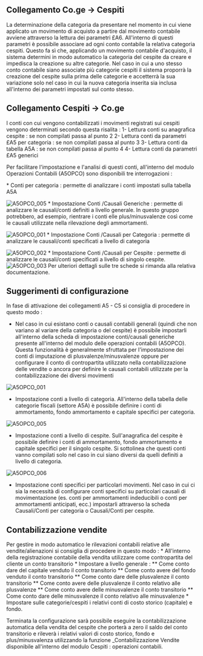 ## Collegamento Co.ge -> Cespiti

La determinazione della categoria da presentare nel momento in cui viene applicato un movimento di acquisto a partire dal movimento contabile avviene attraverso la lettura dei parametri £A6. All'interno di questi parametri è possibile associare ad ogni conto contabile la relativa categoria cespiti. Questo fa sì che, applicando un movimento contabile d'acquisto, il sistema determini in modo automatico la categoria del cespite da creare e impedisca la creazione su altre categorie. Nel caso in cui a uno stesso conto contabile siano associate più categorie cespiti il sistema proporrà la creazione del cespite sulla prima delle categorie e accetterrà la sua variazione solo nel caso in cui la nuova categoria inserita sia inclusa all'interno dei parametri impostati sul conto stesso.


## Collegamento Cespiti -> Co.ge

I conti con cui vengono contabilizzati i movimenti registrati sui cespiti vengono determinati secondo questa risalita : 
1- Lettura conti su anagrafica cespite :  se non compilati passa al punto 2
2- Lettura conti da parametri £A5 per categoria :  se non compilati passa al punto 3
3- Lettura conti da tabella A5A :  se non compilati passa al punto 4
4- Lettura conti da parametri £A5 generici

Per facilitare l'impostazione e l'analisi di questi conti, all'interno del modulo Operazioni Contabili (A5OPCO) sono disponibili tre interrogazioni : 

 \* Conti per categoria :  permette di analizzare i conti impostati sulla tabella A5A

![A5OPCO_005](http://localhost:3000/immagini/A5OPCO_03/A5OPCO_005.png)
 \* Impostazione Conti /Causali Generiche :  permette di analizzare le causali/conti definiti a livello generale. In questo gruppo potrebbero, ad esempio, rientrare i conti elle plus/minusvalenze così come le causali utilizzate nella rilevazione degli ammortamenti.

![A5OPCO_001](http://localhost:3000/immagini/A5OPCO_03/A5OPCO_001.png)
 \* Impostazione Conti /Causali per Categoria :  permette di analizzare le causali/conti specificati a livello di categoria

![A5OPCO_002](http://localhost:3000/immagini/A5OPCO_03/A5OPCO_002.png)
 \* Impostazione Conti /Causali per Cespite :  permette di analizzare le causali/conti specificati a livello di singolo cespite.
![A5OPCO_003](http://localhost:3000/immagini/A5OPCO_03/A5OPCO_003.png)
Per ulteriori dettagli sulle tre schede si rimanda alla relativa documentazione.

## Suggerimenti di configurazione

In fase di attivazione dei collegamenti A5 - C5 si consiglia di procedere in questo modo : 


- Nel caso in cui esistano conti o causali contabili generali (quindi che non variano al variare della categoria o del cespite) è possibile impostarli all'interno della scheda di impostazione conti/causali generiche presente all'interno del modulo delle operazioni contabili (A5OPCO). Questa funzionalità è generalmente sfruttata per l'impostazione dei conti di imputazione di plusvalenze/minusvalenze oppure per configurare il conto di contropartita utilizzato nella contabilizzazione delle vendite o ancora per definire le causali contabili utilizzate per la contabilizzazione dei diversi movimenti

![A5OPCO_001](http://localhost:3000/immagini/A5OPCO_03/A5OPCO_001.png)
- Impostazione conti a livello di categoria. All'interno della tabella delle categorie fiscali (settore A5A) è possibile definire i conti di ammortamento, fondo ammortamento e capitale specifici per categoria.

![A5OPCO_005](http://localhost:3000/immagini/A5OPCO_03/A5OPCO_005.png)
- Impostazione conti a livello di cespite. Sull'anagrafica del cespite è possibile definire i conti di ammortamento, fondo ammortamento e capitale specifici per il singolo cespite. Si sottolinea che questi conti vanno compilati solo nel caso in cui siano diversi da quelli definiti a livello di categoria.

![A5OPCO_006](http://localhost:3000/immagini/A5OPCO_03/A5OPCO_006.png)
- Impostazione conti specifici per particolari movimenti. Nel caso in cui ci sia la necessità di configurare conti specifici su particolari causali di movimentazione (es. conti per ammortamenti indeducibili o conti per ammortamenti anticipati, ecc.) impostarli attraverso la scheda Causali/Conti per categoria o Causali/Conti per cespite.




## Contabilizzazione vendite

Per gestire in modo automatico le rilevazioni contabili relative alle vendite/alienazioni si consiglia di procedere in questo modo : 
\* All'interno della registrazione contabile della vendita utilizzare come contropartita del cliente un conto transitorio
\* Impostare a livello generale : 
\*\* Come conto dare del capitale venduto il conto transitorio
\*\* Come conto avere del fondo venduto il conto transitorio
\*\* Come conto dare delle plusvalenze il conto transitorio
\*\* Come conto avere delle plusvalenze il conto relativo alle plusvalenze
\*\* Come conto avere delle minusvalenze il conto transitorio
\*\* Come conto dare delle minusvalenze il conto relativo alle minusvalenze
\* Impostare sulle categorie/cespiti i relativi conti di costo storico (capitale) e fondo.

Terminata la configurazione sarà possibile eseguire la contabilizzazione automatica della vendita del cespite che porterà a zero il saldo del conto transitorio e rileverà i relativi valori di costo storico, fondo e plus/minusvalenza utilizzando la funzione _Contabilizzazione Vendite disponibile all'interno del modulo Cespiti :  operazioni contabili.


